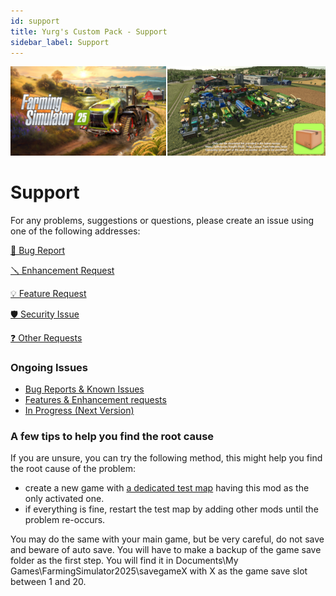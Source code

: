 ```yaml
---
id: support
title: Yurg's Custom Pack - Support
sidebar_label: Support
---
```

[![](modHeader.png)](modScreen.png)
# Support

For any problems, suggestions or questions, please create an issue using one of the following addresses:

[🐞 Bug Report](https://github.com/YurgFS/FS25_Yurg_Custom_Pack/issues/new?template=01-bug_report.yml)

[🪛 Enhancement Request](https://github.com/YurgFS/FS25_Yurg_Custom_Pack/issues/new?template=02-enhancement_request.yml)

[💡 Feature Request](https://github.com/YurgFS/FS25_Yurg_Custom_Pack/issues/new?template=03-feature_request.yml)

[🛡️ Security Issue](https://github.com/YurgFS/FS25_Yurg_Custom_Pack/security/policy)

[❓ Other Requests](https://github.com/YurgFS/FS25_Yurg_Custom_Pack/issues/new?template=04-other_requests.yml)

### Ongoing Issues
- [Bug Reports & Known Issues](https://github.com/YurgFS/FS25_Yurg_Custom_Pack/issues?q=is%3Aopen%20label%3Abug%2Ccompatibility%2Cknown-issue%20sort%3Aupdated-desc)
- [Features & Enhancement requests](https://github.com/YurgFS/FS25_Yurg_Custom_Pack/issues?q=is%3Aopen%20is%3Aissue%20label%3Aenhancement%2Cfeature%20sort%3Aupdated-desc)
- [In Progress (Next Version)](https://github.com/YurgFS/FS25_Yurg_Custom_Pack/milestones?state=open)

### A few tips to help you find the root cause
If you are unsure, you can try the following method, this might help you find the root cause of the problem:
- create a new game with [a dedicated test map](https://github.com/YurgFS/FS25_Yurg_Dev_Map/releases/latest) having this mod as the only activated one.
- if everything is fine, restart the test map by adding other mods until the problem re-occurs.

You may do the same with your main game, but be very careful, do not save and beware of auto save.
You will have to make a backup of the game save folder as the first step. You will find it in Documents\My Games\FarmingSimulator2025\savegameX with X as the game save slot between 1 and 20.
